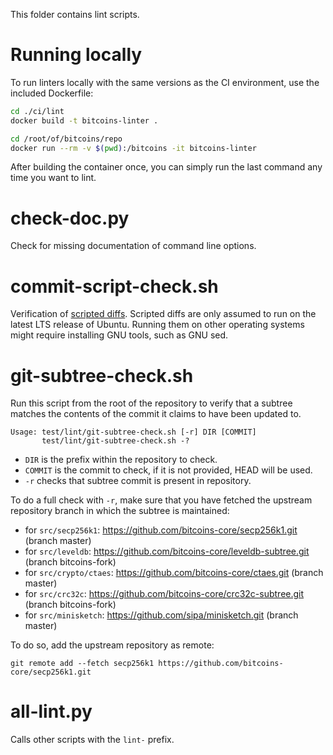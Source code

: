 This folder contains lint scripts.

Running locally
===============

To run linters locally with the same versions as the CI environment, use the included
Dockerfile:

```sh
cd ./ci/lint
docker build -t bitcoins-linter .

cd /root/of/bitcoins/repo
docker run --rm -v $(pwd):/bitcoins -it bitcoins-linter
```

After building the container once, you can simply run the last command any time you
want to lint.


check-doc.py
============
Check for missing documentation of command line options.

commit-script-check.sh
======================
Verification of [scripted diffs](/doc/developer-notes.md#scripted-diffs).
Scripted diffs are only assumed to run on the latest LTS release of Ubuntu. Running them on other operating systems
might require installing GNU tools, such as GNU sed.

git-subtree-check.sh
====================
Run this script from the root of the repository to verify that a subtree matches the contents of
the commit it claims to have been updated to.

```
Usage: test/lint/git-subtree-check.sh [-r] DIR [COMMIT]
       test/lint/git-subtree-check.sh -?
```

- `DIR` is the prefix within the repository to check.
- `COMMIT` is the commit to check, if it is not provided, HEAD will be used.
- `-r` checks that subtree commit is present in repository.

To do a full check with `-r`, make sure that you have fetched the upstream repository branch in which the subtree is
maintained:
* for `src/secp256k1`: https://github.com/bitcoins-core/secp256k1.git (branch master)
* for `src/leveldb`: https://github.com/bitcoins-core/leveldb-subtree.git (branch bitcoins-fork)
* for `src/crypto/ctaes`: https://github.com/bitcoins-core/ctaes.git (branch master)
* for `src/crc32c`: https://github.com/bitcoins-core/crc32c-subtree.git (branch bitcoins-fork)
* for `src/minisketch`: https://github.com/sipa/minisketch.git (branch master)

To do so, add the upstream repository as remote:

```
git remote add --fetch secp256k1 https://github.com/bitcoins-core/secp256k1.git
```

all-lint.py
===========
Calls other scripts with the `lint-` prefix.
